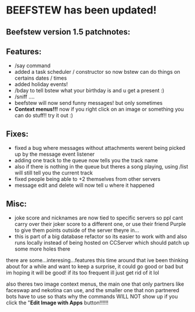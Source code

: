 # BEEFSTEW has been updated!

## Beefstew version 1.5 patchnotes:

## Features:
- /say command
- added a task scheduler / constructor so now bstew can do things on certains dates / times
- added holiday events!
- /bday to tell bstew what your birthday is and u get a present :)
- /sniff ....
- beefstew will now send funny messages! but only sometimes 
- **Context menus!!!** now if you right click on an image or something you can do stuff!! try it out :)

## Fixes:
- fixed a bug where messages without attachments werent being picked up by the message event listener
- adding one track to the queue now tells you the track name
- also if there is nothing in the queue but theres a song playing, using /list will still tell you the current track
- fixed people being able to +2 themselves from other servers
- message edit and delete will now tell u where it happened

## Misc:
- joke score and nicknames are now tied to specific servers so ppl cant carry over their joker score to a different one, or use their friend Purple to give them points outside of the server theyre in...
- this is part of a big database refactor so its easier to work with and also runs locally instead of being hosted on CCServer which should patch up some more holes there

there are some...interesing...features this time around that ive been thinking about for a while and want to keep a surprise, it could go good or bad but im hoping it will be good! if its too frequent ill just get rid of it lol

also theres two image context menus, the main one that only partners like faceswap and nekotina can use, and the smaller one that non partnered bots have to use so thats why the commands WILL NOT show up if you click the "**Edit Image with Apps** button!!!!!!
